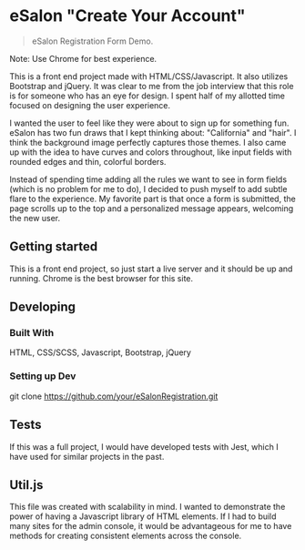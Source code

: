 # eSalon "Create Your Account"
> eSalon Registration Form Demo.

Note: Use Chrome for best experience.

This is a front end project made with HTML/CSS/Javascript. It also utilizes Bootstrap and jQuery.
It was clear to me from the job interview that this role is for someone who has an eye for design. I spent half of my allotted time focused on designing the user experience.

I wanted the user to feel like they were about to sign up for something fun. eSalon has two fun draws that I kept thinking about: "California" and "hair". I think the background image perfectly captures those themes. I also came up with the idea to have curves and colors throughout, like input fields with rounded edges and thin, colorful borders.

Instead of spending time adding all the rules we want to see in form fields (which is no problem for me to do), I decided to push myself to add subtle flare to the experience. My favorite part is that once a form is submitted, the page scrolls up to the top and a personalized message appears, welcoming the new user.

## Getting started

This is a front end project, so just start a live server and it should be up and running.
Chrome is the best browser for this site.

## Developing

### Built With
HTML, CSS/SCSS, Javascript, Bootstrap, jQuery

### Setting up Dev

git clone https://github.com/your/eSalonRegistration.git


## Tests

If this was a full project, I would have developed tests with Jest, which I have used for similar projects in the past.


## Util.js

This file was created with scalability in mind. I wanted to demonstrate the power of having a Javascript library of HTML elements. If I had to build many sites for the admin console, it would be advantageous for me to have methods for creating consistent elements across the console.
